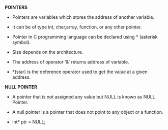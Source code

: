 **POINTERS**

* Pointers are variables which stores the address of another variable.

* It can be of type int, char,array, function, or any other pointer.

* Pointer in C programming language can be declared using * (asterisk symbol).

* Size depends on the architecture.

* The address of operator '&' returns address of variable.

* *(star) is the deference operator used to get the value at a given address.


**NULL POINTER**

* A pointer that is not assigned any value but NULL is known as NULL Pointer.

* A null pointer is a pointer that does not point to any object or a function.

* int* ptr = NULL;